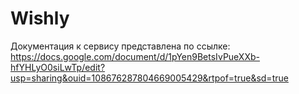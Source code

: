 # Wishly

Документация к сервису представлена по ссылке: https://docs.google.com/document/d/1pYen9BetsIvPueXXb-hfYHLyO0siLwTp/edit?usp=sharing&ouid=108676287804669005429&rtpof=true&sd=true
